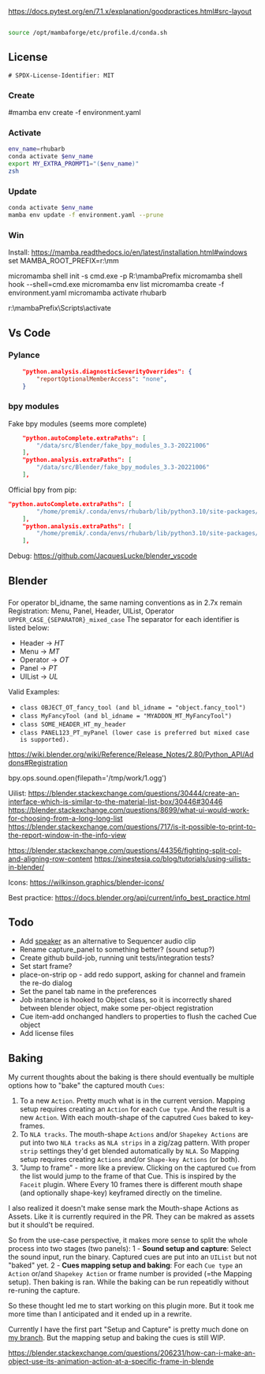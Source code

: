 
https://docs.pytest.org/en/7.1.x/explanation/goodpractices.html#src-layout

```sh

source /opt/mambaforge/etc/profile.d/conda.sh
```


## License
`# SPDX-License-Identifier: MIT`

### Create
#mamba env create  -f environment.yaml


### Activate

```sh
env_name=rhubarb
conda activate $env_name
export MY_EXTRA_PROMPT1="($env_name)"
zsh
```

### Update

```sh
conda activate $env_name
mamba env update -f environment.yaml --prune

```

### Win
Install: https://mamba.readthedocs.io/en/latest/installation.html#windows
set MAMBA_ROOT_PREFIX=r:\mm

micromamba shell init -s cmd.exe -p R:\mambaPrefix
micromamba shell hook --shell=cmd.exe
micromamba env list
micromamba create -f environment.yaml
micromamba activate rhubarb

r:\mambaPrefix\Scripts\activate

## Vs Code

### Pylance

```json
    "python.analysis.diagnosticSeverityOverrides": {
        "reportOptionalMemberAccess": "none",
    }
```

### bpy modules

Fake bpy modules (seems more complete)
```json
    "python.autoComplete.extraPaths": [
        "/data/src/Blender/fake_bpy_modules_3.3-20221006"
    ],
    "python.analysis.extraPaths": [
        "/data/src/Blender/fake_bpy_modules_3.3-20221006"
    ],
```

Official bpy from pip:
```json
"python.autoComplete.extraPaths": [
        "/home/premik/.conda/envs/rhubarb/lib/python3.10/site-packages/bpy/3.4/scripts/modules/"
    ],
    "python.analysis.extraPaths": [
        "/home/premik/.conda/envs/rhubarb/lib/python3.10/site-packages/bpy/3.4/scripts/modules/"
    ],
```

Debug: https://github.com/JacquesLucke/blender_vscode



## Blender

### 
For operator bl_idname, the same naming conventions as in 2.7x remain
Registration: Menu, Panel, Header, UIList, Operator
`UPPER_CASE_{SEPARATOR}_mixed_case` The separator for each identifier is listed below:
* Header -> _HT_
* Menu -> _MT_
* Operator -> _OT_
* Panel -> _PT_
* UIList -> _UL_

Valid Examples:
* `class OBJECT_OT_fancy_tool (and bl_idname = "object.fancy_tool")`
* `class MyFancyTool (and bl_idname = "MYADDON_MT_MyFancyTool")`
* `class SOME_HEADER_HT_my_header`
* `class PANEL123_PT_myPanel (lower case is preferred but mixed case is supported).`

https://wiki.blender.org/wiki/Reference/Release_Notes/2.80/Python_API/Addons#Registration

bpy.ops.sound.open(filepath='/tmp/work/1.ogg')

Uilist:
https://blender.stackexchange.com/questions/30444/create-an-interface-which-is-similar-to-the-material-list-box/30446#30446
https://blender.stackexchange.com/questions/8699/what-ui-would-work-for-choosing-from-a-long-long-list
https://blender.stackexchange.com/questions/717/is-it-possible-to-print-to-the-report-window-in-the-info-view

https://blender.stackexchange.com/questions/44356/fighting-split-col-and-aligning-row-content
https://sinestesia.co/blog/tutorials/using-uilists-in-blender/

Icons:
https://wilkinson.graphics/blender-icons/

Best practice:
https://docs.blender.org/api/current/info_best_practice.html


## Todo

* Add [speaker](https://docs.blender.org/manual/en/latest/render/output/audio/speaker.html) as an alternative to Sequencer audio clip
* Rename capture_panel to something better? (sound setup?)
* Create github build-job, running unit tests/integration tests?
* Set start frame?
* place-on-strip op - add redo support, asking for channel and framein the re-do dialog
* Set the panel tab name in the preferences
* Job instance is hooked to Object class, so it is incorrectly shared between blender object, make some per-object registration
* Cue item-add onchanged handlers to properties to flush the cached Cue object
* Add license files


## Baking

My current thoughts about the baking is there should eventually be multiple options how to "bake" the captured mouth `Cues`:

1) To a new `Action`. Pretty much what is in the current version. Mapping setup requires creating an `Action` for each `Cue type`. And the result is a new `Action`. With each mouth-shape of the caputred `Cues` baked to key-frames.
2) To `NLA tracks`. The mouth-shape `Actions` and/or `Shapekey Actions` are put into two `NLA tracks` as `NLA strips` in a zig/zag pattern. With proper `strip` settings they'd get blended automatically by `NLA`. So Mapping setup requires creating `Actions` and/or `Shape-key Actions` (or both).
3) "Jump to frame" - more like a preview. Clicking on the captured `Cue` from the list would jump to the frame of  that Cue. This is inspired by the `Faceit` plugin. Where Every 10 frames there is different mouth shape (and optionally shape-key) keyframed directly on the timeline.

I also realized it doesn't make sense mark the Mouth-shape Actions as Assets. Like it is currently required in the PR. They can be makred as assets but it should't be required.

So from the use-case perspective, it makes more sense to split the whole process into two stages (two panels):
1 - **Sound setup and capture**: Select the sound input, run the binary. Captured cues are put into an `UIList` but not "baked" yet.
2 - **Cues mapping setup and baking**: For each `Cue type` an `Action` or/and `Shapekey Action` or frame number is provided (=the Mapping setup). Then baking is ran. While the baking can be run repeatidly without re-runing the capture.

So these thought led me to start working on this plugin more. But it took me more time than I anticipated and it ended up in a rewrite.

Currently I have the first part "Setup and Capture" is pretty much done on [my branch](https://github.com/Premik/blender-rhubarb-lipsync/tree/rework). But the mapping setup and baking the cues is still WIP.


https://blender.stackexchange.com/questions/206231/how-can-i-make-an-object-use-its-animation-action-at-a-specific-frame-in-blende